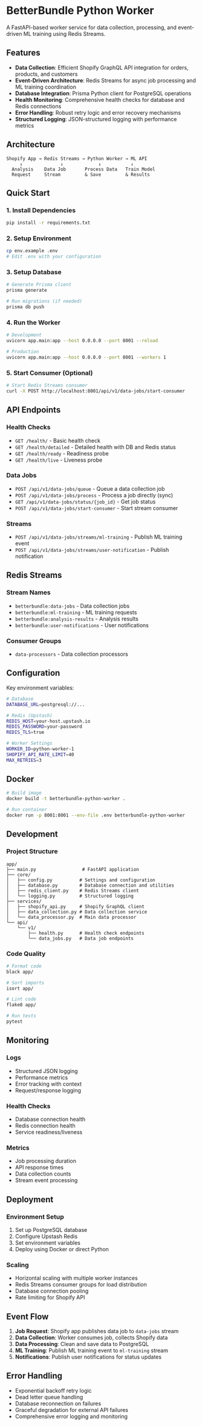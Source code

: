 # BetterBundle Python Worker

A FastAPI-based worker service for data collection, processing, and event-driven ML training using Redis Streams.

## Features

- **Data Collection**: Efficient Shopify GraphQL API integration for orders, products, and customers
- **Event-Driven Architecture**: Redis Streams for async job processing and ML training coordination
- **Database Integration**: Prisma Python client for PostgreSQL operations
- **Health Monitoring**: Comprehensive health checks for database and Redis connections
- **Error Handling**: Robust retry logic and error recovery mechanisms
- **Structured Logging**: JSON-structured logging with performance metrics

## Architecture

```
Shopify App → Redis Streams → Python Worker → ML API
     ↓              ↓             ↓           ↓
  Analysis    Data Job       Process Data   Train Model
  Request     Stream         & Save         & Results
```

## Quick Start

### 1. Install Dependencies

```bash
pip install -r requirements.txt
```

### 2. Setup Environment

```bash
cp env.example .env
# Edit .env with your configuration
```

### 3. Setup Database

```bash
# Generate Prisma client
prisma generate

# Run migrations (if needed)
prisma db push
```

### 4. Run the Worker

```bash
# Development
uvicorn app.main:app --host 0.0.0.0 --port 8001 --reload

# Production
uvicorn app.main:app --host 0.0.0.0 --port 8001 --workers 1
```

### 5. Start Consumer (Optional)

```bash
# Start Redis Streams consumer
curl -X POST http://localhost:8001/api/v1/data-jobs/start-consumer
```

## API Endpoints

### Health Checks

- `GET /health/` - Basic health check
- `GET /health/detailed` - Detailed health with DB and Redis status
- `GET /health/ready` - Readiness probe
- `GET /health/live` - Liveness probe

### Data Jobs

- `POST /api/v1/data-jobs/queue` - Queue a data collection job
- `POST /api/v1/data-jobs/process` - Process a job directly (sync)
- `GET /api/v1/data-jobs/status/{job_id}` - Get job status
- `POST /api/v1/data-jobs/start-consumer` - Start stream consumer

### Streams

- `POST /api/v1/data-jobs/streams/ml-training` - Publish ML training event
- `POST /api/v1/data-jobs/streams/user-notification` - Publish notification

## Redis Streams

### Stream Names

- `betterbundle:data-jobs` - Data collection jobs
- `betterbundle:ml-training` - ML training requests
- `betterbundle:analysis-results` - Analysis results
- `betterbundle:user-notifications` - User notifications

### Consumer Groups

- `data-processors` - Data collection processors

## Configuration

Key environment variables:

```bash
# Database
DATABASE_URL=postgresql://...

# Redis (Upstash)
REDIS_HOST=your-host.upstash.io
REDIS_PASSWORD=your-password
REDIS_TLS=true

# Worker Settings
WORKER_ID=python-worker-1
SHOPIFY_API_RATE_LIMIT=40
MAX_RETRIES=3
```

## Docker

```bash
# Build image
docker build -t betterbundle-python-worker .

# Run container
docker run -p 8001:8001 --env-file .env betterbundle-python-worker
```

## Development

### Project Structure

```
app/
├── main.py                 # FastAPI application
├── core/
│   ├── config.py          # Settings and configuration
│   ├── database.py        # Database connection and utilities
│   ├── redis_client.py    # Redis Streams client
│   └── logging.py         # Structured logging
├── services/
│   ├── shopify_api.py     # Shopify GraphQL client
│   ├── data_collection.py # Data collection service
│   └── data_processor.py  # Main data processor
└── api/
    └── v1/
        ├── health.py      # Health check endpoints
        └── data_jobs.py   # Data job endpoints
```

### Code Quality

```bash
# Format code
black app/

# Sort imports
isort app/

# Lint code
flake8 app/

# Run tests
pytest
```

## Monitoring

### Logs

- Structured JSON logging
- Performance metrics
- Error tracking with context
- Request/response logging

### Health Checks

- Database connection health
- Redis connection health
- Service readiness/liveness

### Metrics

- Job processing duration
- API response times
- Data collection counts
- Stream event processing

## Deployment

### Environment Setup

1. Set up PostgreSQL database
2. Configure Upstash Redis
3. Set environment variables
4. Deploy using Docker or direct Python

### Scaling

- Horizontal scaling with multiple worker instances
- Redis Streams consumer groups for load distribution
- Database connection pooling
- Rate limiting for Shopify API

## Event Flow

1. **Job Request**: Shopify app publishes data job to `data-jobs` stream
2. **Data Collection**: Worker consumes job, collects Shopify data
3. **Data Processing**: Clean and save data to PostgreSQL
4. **ML Training**: Publish ML training event to `ml-training` stream
5. **Notifications**: Publish user notifications for status updates

## Error Handling

- Exponential backoff retry logic
- Dead letter queue handling
- Database reconnection on failures
- Graceful degradation for external API failures
- Comprehensive error logging and monitoring
